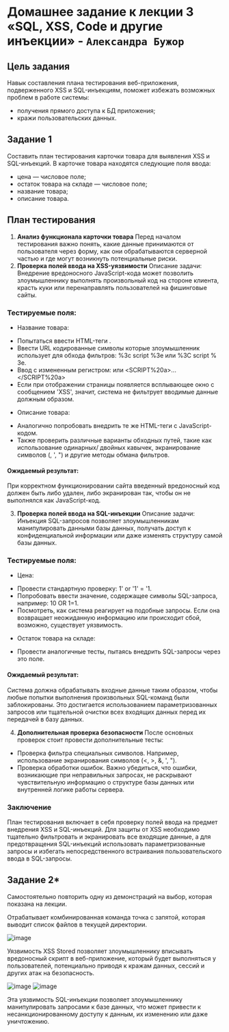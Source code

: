 # Домашнее задание к лекции 3 «SQL, XSS, Code и другие инъекции» - `Александра Бужор`
## Цель задания
Навык составления плана тестирования веб-приложения, подверженного XSS и SQL-инъекциям, поможет избежать возможных проблем в работе системы:
- получения прямого доступа к БД приложения;
- кражи пользовательских данных.
## Задание 1
Составить план тестирования карточки товара для выявления XSS и SQL-инъекций.
В карточке товара находятся следующие поля ввода:
- цена — числовое поле;
- остаток товара на складе — числовое поле;
- название товара;
- описание товара.

## План тестирования
1. **Анализ функционала карточки товара**
Перед началом тестирования важно понять, какие данные принимаются от пользователя через форму, как они обрабатываются серверной частью и где могут возникнуть потенциальные риски.
2. **Проверка полей ввода на XSS-уязвимости**
Описание задачи: Внедрение вредоносного JavaScript-кода может позволить злоумышленнику выполнять произвольный код на стороне клиента, красть куки или перенаправлять пользователей на фишинговые сайты.
### Тестируемые поля:
- Название товара:
* Попытаться ввести HTML-теги <script> с простым JavaScript-кодом, например: <script>alert('XSS')</script>.
* Ввести  URL кодированные символы которые злоумышленник использует для обхода фильтров: %3c script %3e или %3С script % 3e.
* Ввод с измененным регистром: <ScriPt>alert(‘XSS’)</sCripT> или <SCRIPT%20a>...</SCRIPT%20a>
* Если при отображении страницы появляется всплывающее окно с сообщением 'XSS', значит, система не фильтрует вводимые данные должным образом.
- Описание товара:
* Аналогично попробовать внедрить те же HTML-теги с JavaScript-кодом.
* Также проверить различные варианты обходных путей, такие как использование одинарных/ двойных кавычек, экранирование символов (\, ', ") и другие методы обмана фильтров.
#### Ожидаемый результат: 
При корректном функционировании сайта введенный вредоносный код должен быть либо удален, либо экранирован так, чтобы он не выполнялся как JavaScript-код.

3. **Проверка полей ввода на SQL-инъекции**
Описание задачи: Инъекция SQL-запросов позволяет злоумышленникам манипулировать данными базы данных, получать доступ к конфиденциальной информации или даже изменять структуру самой базы данных.
### Тестируемые поля:
- Цена:
* Провести стандартную проверку: 1' or '1' = '1.
* Попробовать ввести значение, содержащее символы SQL-запроса, например: 10 OR 1=1.
* Посмотреть, как система реагирует на подобные запросы. Если она возвращает неожиданную информацию или происходит сбой, возможно, существует уязвимость.
- Остаток товара на складе:
* Провести аналогичные тесты, пытаясь внедрить SQL-запросы через это поле.
#### Ожидаемый результат: 
Система должна обрабатывать входные данные таким образом, чтобы любые попытки выполнения произвольных SQL-команд были заблокированы. Это достигается использованием параметризованных запросов или тщательной очистки всех входящих данных перед их передачей в базу данных.

4. **Дополнительная проверка безопасности**
После основных проверок стоит провести дополнительные тесты:
- Проверка фильтра специальных символов. Например, использование экранирования символов (<, >, &, ', ").
- Проверка обработки ошибок. Важно убедиться, что ошибки, возникающие при неправильных запросах, не раскрывают чувствительную информацию о структуре базы данных или внутренней логике работы сервера.

### Заключение
План тестирования включает в себя проверку полей ввода на предмет внедрения XSS и SQL-инъекций. Для защиты от XSS необходимо тщательно фильтровать и экранировать все входящие данные, а для предотвращения SQL-инъекций использовать параметризованные запросы и избегать непосредственного встраивания пользовательского ввода в SQL-запросы.

## Задание 2*
Самостоятельно повторить одну из демонстраций на выбор, которая показана на лекции.

Отрабатывает комбинированная команда точка с запятой, которая выводит список файлов в текущей директории.

![image](https://github.com/user-attachments/assets/661cd5ed-420f-4631-89ec-6d4d38e5a2ce)

Уязвимость XSS Stored позволяет злоумышленнику вписывать вредоносный скрипт в веб-приложение, который будет выполняться у пользователей, потенциально приводя к кражам данных, сессий и других атак на безопасность.

![image](https://github.com/user-attachments/assets/d8dc9dd6-b5fa-4d3a-98a2-0d0db6be3fbc)
![image](https://github.com/user-attachments/assets/ecc4e064-390e-48b5-a2b3-45cf74fefa9c)

Эта уязвимость SQL-инъекции позволяет злоумышленнику манипулировать запросами к базе данных, что может привести к несанкционированному доступу к данным, их изменению или даже уничтожению.

